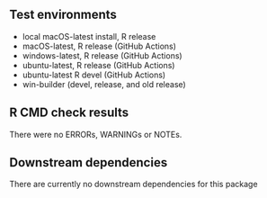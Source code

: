 
## Test environments

* local macOS-latest install, R release
* macOS-latest, R release (GitHub Actions)
* windows-latest, R release (GitHub Actions)
* ubuntu-latest, R release (GitHub Actions)
* ubuntu-latest R devel (GitHub Actions)
* win-builder (devel, release, and old release)

## R CMD check results
There were no ERRORs,  WARNINGs or NOTEs.

## Downstream dependencies
There are currently no downstream dependencies for this package

